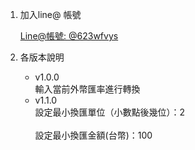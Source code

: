 1. 加入line@ 帳號

    [Line@帳號: @623wfvys](https://lin.ee/2vXjHNl)

2. 各版本說明

    * v1.0.0<br>
        輸入當前外幣匯率進行轉換<br>
    * v1.1.0<br>
        設定最小換匯單位（小數點後幾位）：2<br>   
        設定最小換匯金額(台幣)：100<br>